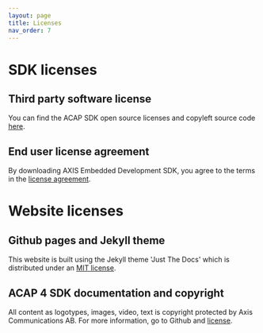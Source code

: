 ```yaml
---
layout: page
title: Licenses
nav_order: 7
---
```


# SDK licenses

## Third party software license
You can find the ACAP SDK open source licenses and copyleft source code [here](http://acap-artifacts.s3-website.eu-north-1.amazonaws.com/).

## End user license agreement
By downloading AXIS Embedded Development SDK, you agree to the terms in the [license agreement](https://www.axis.com/techsup/developer_doc/EULA/LICENSE.pdf).

# Website licenses

## Github pages and Jekyll theme
This website is built using the Jekyll theme 'Just The Docs' which is distributed under an [MIT license](https://github.com/pmarsceill/just-the-docs/blob/master/LICENSE.txt).

## ACAP 4 SDK documentation and copyright
All content as logotypes, images, video, text is copyright protected by Axis Communications AB. For more information, go to Github and [license](https://github.com/AxisCommunications/acap-documentation/tree/master/LICENSE.txt).
